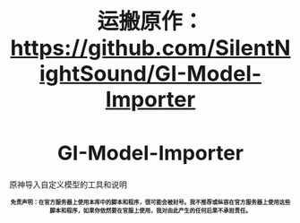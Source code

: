 #     <center><h1 style="font-size: 38px;">运搬原作：https://github.com/SilentNightSound/GI-Model-Importer</h1></center>    


<center><h1 style="font-size: 36px;">GI-Model-Importer</h1></center>
原神导入自定义模型的工具和说明

<center><h1 style="font-size: 10px;">免责声明：在官方服务器上使用本库中的脚本和程序，很可能会被封号。我不推荐或纵容在官方服务器上使用这些脚本和程序，如果你依然要在官服上使用，我对由此产生的任何后果不承担责任。</h1></center>

